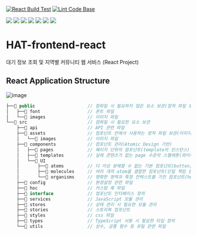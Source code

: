 [![React Build Test](https://github.com/Hows-the-Air-Today/HAT-frontend-react/actions/workflows/build.yaml/badge.svg)](https://github.com/Hows-the-Air-Today/HAT-frontend-react/actions/workflows/build.yaml) [![Lint Code Base](https://github.com/Hows-the-Air-Today/HAT-frontend-react/actions/workflows/linter.yaml/badge.svg)](https://github.com/Hows-the-Air-Today/HAT-frontend-react/actions/workflows/linter.yaml)

<img src="https://img.shields.io/badge/JavaScript-F7DF1E?style=flat&logo=javascript&logoColor=white"> <img src="https://img.shields.io/badge/TypeScript-3178C6?style=flat&logo=typescript&logoColor=white"> <img src="https://img.shields.io/badge/React-61DAFB?style=flat&logo=react&logoColor=black"> <img src="https://img.shields.io/badge/React Query-FF4154?style=flat&logo=react query&logoColor=white"> <img src="https://img.shields.io/badge/Axios-5A29E4?style=flat&logo=axios&logoColor=white"> <img src="https://img.shields.io/badge/Recoil-007AF4?style=flat&logo=Recoil&logoColor=white"> <img src="https://img.shields.io/badge/Storybook-FF4785?style=flat&logo=storybook&logoColor=white">

# HAT-frontend-react

대기 정보 조회 및 지역별 커뮤니티 웹 서비스 (React Project)

## React Application Structure

![image](https://user-images.githubusercontent.com/70932170/230726903-a768389a-48a1-48a1-bfe7-41c046f52aeb.png)

```java
├──📂 public                    // 컴파일 시 필요하지 않은 요소 보관(정적 파일 보관)
│   ├──📂 font                  // 폰트 파일
│   └──📂 images                // 이미지 파일
└──📂 src                       // 컴파일 시 필요한 요소 보관
    ├──📂 api                   // API 관련 파일
    ├──📂 assets                // 컴포넌트 안에서 사용하는 정적 파일 보관(이미지, 비디오, Json 파일 등의 미디어 파일)
    │   └──📂 images            // 이미지 파일
    ├──📂 components            // 컴포넌트 관리(Atomic Design 기반)
    │   ├──📂 pages             // 페이지 단위의 컴포넌트(template의 인스턴스)
    │   ├──📂 templates         // 실제 콘텐츠가 없는 page 수준의 스켈레톤(와이어 프레임), 여러 개의 organism, molecule로 구성)
    │   └──📂 UI
    │       ├──📂 atoms         // 더 이상 분해할 수 없는 기본 컴포넌트(button, input, label 등)
    │       ├──📂 molecules     // 여러 개의 atom을 결합한 컴포넌트(단일 책임 원칙)
    │       └──📂 organisms     // 명확한 영역과 특정 컨텍스트를 가진 컴포넌트(header 등)
    ├──📂 config                // 환경설정 관련 파일
    ├──📂 hoc                   // 커스텀 훅 파일
    ├──📂 interface             // 컴포넌트 인터페이스 정의
    ├──📂 services              // JavaScript 모듈 관리
    ├──📂 stores                // 상태 관리 시 필요한 모듈 관리
    ├──📂 stories               // 스토리북 컴포넌트
    ├──📂 styles                // css 파일
    ├──📂 types                 // TypeScript 사용 시 필요한 타입 정의
    └──📂 utils                 // 상수, 공통 함수 등 유틸 관련 파일
```